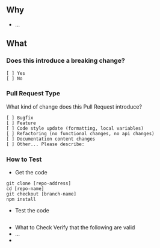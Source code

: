 ## Why

<!-- Describe the intention of the changes being proposed. What problem does it solve or functionality does it add? -->
* ...

## What

### Does this introduce a breaking change?
<!-- Mark one with an "x". -->
```
[ ] Yes
[ ] No
```

### Pull Request Type
What kind of change does this Pull Request introduce?

<!-- Please check the one that applies to this PR using "x". -->
```
[ ] Bugfix
[ ] Feature
[ ] Code style update (formatting, local variables)
[ ] Refactoring (no functional changes, no api changes)
[ ] Documentation content changes
[ ] Other... Please describe:
```

### How to Test
*  Get the code

```
git clone [repo-address]
cd [repo-name]
git checkout [branch-name]
npm install
```

* Test the code
<!-- Add steps to run the tests suite and/or manually test -->
```
```

* What to Check
Verify that the following are valid
* ...
* 
